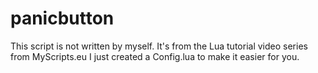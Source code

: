 # panicbutton
This script is not written by myself. It's from the Lua tutorial video series from MyScripts.eu  I just created a Config.lua to make it easier for you.
